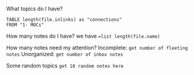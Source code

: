 What topics do I have?
```dataview
TABLE length(file.inlinks) as "connections"
FROM "1- MOCs"
```

How many notes do I have?
we have `=list length(file.name)`

How many notes need my attention?
Incomplete: `get number of fleeting notes`
Unorganized: `get number of inbox notes`

Some random topics
`get 10 random notes here`